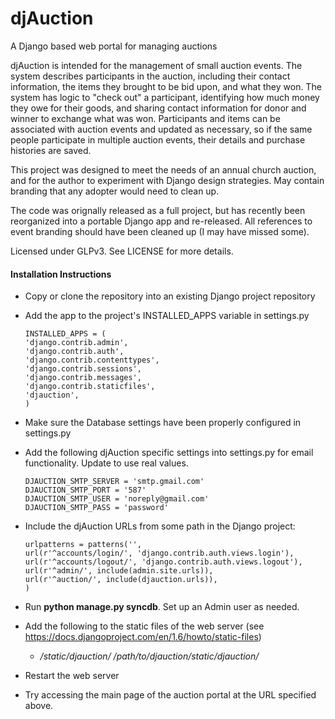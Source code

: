 djAuction
=========

A Django based web portal for managing auctions

djAuction is intended for the management of small auction events.
The system describes participants in the auction, including their contact information, the items they brought to
be bid upon, and what they won. The system has logic to "check out" a participant, identifying how much money they
owe for their goods, and sharing contact information for donor and winner to exchange what was won. Participants and
items can be associated with auction events and updated as necessary, so if the same people participate in multiple
auction events, their details and purchase histories are saved.

This project was designed to meet the needs of an annual church auction, and for the author to experiment with Django
design strategies. May contain branding that any adopter would need to clean up.

The code was orignally released as a full project, but has recently been reorganized into a portable Django app and re-released. All references to event branding should have been cleaned up (I may have missed some).

Licensed under GLPv3. See LICENSE for more details.

#### Installation Instructions

  - Copy or clone the repository into an existing Django project repository
  - Add the app to the project's INSTALLED_APPS variable in settings.py

    ```
    INSTALLED_APPS = (
    'django.contrib.admin',
    'django.contrib.auth',
    'django.contrib.contenttypes',
    'django.contrib.sessions',
    'django.contrib.messages',
    'django.contrib.staticfiles',
    'djauction',
    )
    ```
    
  - Make sure the Database settings have been properly configured in settings.py
  - Add the following djAuction specific settings into settings.py for email functionality. Update to use real values.

    ```
    DJAUCTION_SMTP_SERVER = 'smtp.gmail.com'
    DJAUCTION_SMTP_PORT = '587'
    DJAUCTION_SMTP_USER = 'noreply@gmail.com'
    DJAUCTION_SMTP_PASS = 'password'
    ```
    
  - Include the djAuction URLs from some path in the Django project:

    ```
    urlpatterns = patterns('',
    url(r'^accounts/login/', 'django.contrib.auth.views.login'),
    url(r'^accounts/logout/', 'django.contrib.auth.views.logout'),
    url(r'^admin/', include(admin.site.urls)),
    url(r'^auction/', include(djauction.urls)),
    )
    ```
    
  - Run **python manage.py syncdb**. Set up an Admin user as needed.
  - Add the following to the static files of the web server (see https://docs.djangoproject.com/en/1.6/howto/static-files)
    - */static/djauction/	/path/to/djauction/static/djauction/*
  - Restart the web server
  - Try accessing the main page of the auction portal at the URL specified above.
